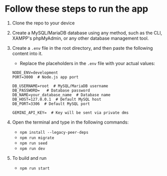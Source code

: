 # Follow these steps to run the app
1. Clone the repo to your device
2. Create a MySQL/MariaDB database using any method, such as the CLI, XAMPP's phpMyAdmin, or any other database management tool.
3. Create a `.env` file in the root directory, and then paste the following content into it.
   - Replace the placeholders in the `.env` file with your actual values:
   ```
   NODE_ENV=development
   PORT=3000  # Node.js app port
   
   DB_USERNAME=root  # MySQL/MariaDB username
   DB_PASSWORD=   # Database password
   DB_NAME=your_database_name  # Database name
   DB_HOST=127.0.0.1  # Default MySQL host
   DB_PORT=3306  # Default MySQL port

   GEMINI_API_KEY=  # Key will be sent via private dms
4. Open the terminal and type in the following commands:
   - `npm install --legacy-peer-deps`
   - `npm run migrate`
   - `npm run seed`
   - `npm run dev`

5. To build and run
   - `npm run start`